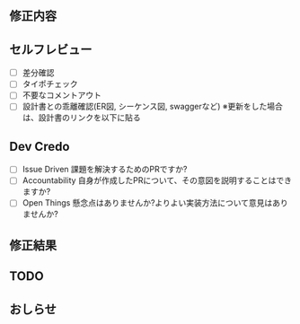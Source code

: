 ## 修正内容

## セルフレビュー
- [ ] 差分確認
- [ ] タイポチェック
- [ ] 不要なコメントアウト
- [ ] 設計書との乖離確認(ER図, シーケンス図, swaggerなど)
※更新をした場合は、設計書のリンクを以下に貼る

## Dev Credo
- [ ] Issue Driven 課題を解決するためのPRですか?
- [ ] Accountability 自身が作成したPRについて、その意図を説明することはできますか?
- [ ] Open Things 懸念点はありませんか?よりよい実装方法について意見はありませんか?

## 修正結果

## TODO

## おしらせ
